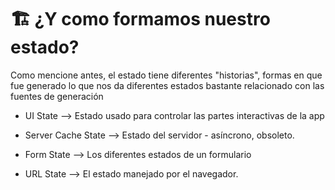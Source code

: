 # 🏗 ¿Y como formamos nuestro estado?

Como mencione antes, el estado tiene diferentes "historias", formas en que fue generado lo que nos da diferentes estados bastante relacionado con las fuentes de generación

* UI State –> Estado usado para controlar las partes interactivas de la app

* Server Cache State –> Estado del servidor - asíncrono, obsoleto.

* Form State –> Los diferentes estados de un formulario

* URL State –> El estado manejado por el navegador.
